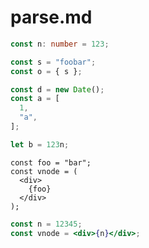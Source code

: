 # parse.md

```ts
const n: number = 123;
```

```js
const s = "foobar";
const o = { s };
```

```typescript
const d = new Date();
const a = [
  1,
  "a",
];
```

```javascript
let b = 123n;
```

```tsx
const foo = "bar";
const vnode = (
  <div>
    {foo}
  </div>
);
```

```jsx
const n = 12345;
const vnode = <div>{n}</div>;
```
